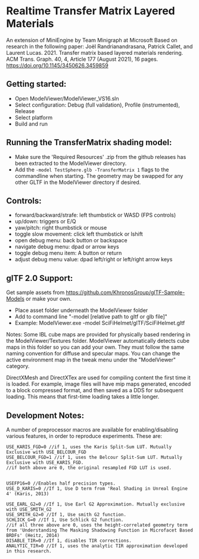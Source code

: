 # Realtime Transfer Matrix Layered Materials 
An extension of MiniEngine by Team Minigraph at Microsoft
Based on research in the following paper: 
Joël Randrianandrasana, Patrick Callet, and Laurent Lucas. 2021. Transfer matrix based layered materials rendering. ACM Trans. Graph. 40, 4, Article 177 (August 2021), 16 pages. https://doi.org/10.1145/3450626.3459859

  

## Getting started:
* Open ModelViewer/ModelViewer_VS16.sln
* Select configuration: Debug (full validation), Profile (instrumented), Release
* Select platform
* Build and run

## Running the TransferMatrix shading model:
* Make sure the 'Required Resources' .zip from the github releases has been extracted to the ModelViewer directory.
* Add the `-model TestSphere.glb -TransferMatrix 1` flags to the commandline when starting. The geometry may be swapped for any other GLTF in the ModelViewer directory if desired.

## Controls:
* forward/backward/strafe: left thumbstick or WASD (FPS controls)
* up/down: triggers or E/Q
* yaw/pitch: right thumbstick or mouse
* toggle slow movement: click left thumbstick or lshift
* open debug menu: back button or backspace
* navigate debug menu: dpad or arrow keys
* toggle debug menu item: A button or return
* adjust debug menu value: dpad left/right or left/right arrow keys

## glTF 2.0 Support:

Get sample assets from https://github.com/KhronosGroup/glTF-Sample-Models or make your own.

* Place asset folder underneath the ModelViewer folder
* Add to command line "-model [relative path to gltf or glb file]"
* Example:  ModelViewer.exe -model SciFiHelmet/glTF/SciFiHelmet.gltf

Notes:  Some IBL cube maps are provided for physically based rendering in the ModelViewer/Textures folder.  ModelViewer automatically detects cube maps in this folder so you can add your own.  They must follow the same naming convention for diffuse and specular maps.  You can change the active environment map in the tweak menu under the "ModelViewer" category.

DirectXMesh and DirectXTex are used for compiling content the first time it is loaded.  For example, image files will have mip maps generated, encoded to a block compressed format, and then saved as a DDS for subsequent loading.  This means that first-time loading takes a little longer.


## Development Notes:
A number of preprocessor macros are available for enabling/disabling various features, in order to reproduce experiments. These are:
```
USE_KARIS_FGD=0 //if 1, uses the Karis Split-Sum LUT. Mutually Exclusive with USE_BELCOUR_FGD
USE_BELCOUR_FGD=1 //if 1, uses the Belcour Split-Sum LUT. Mutually Exclusive with USE_KARIS_FGD. 
//if both above are 0, the original resampled FGD LUT is used.


USEFP16=0 //Enables half precision types.
USE_D_KARIS=0 //If 1, Use D term from 'Real Shading in Unreal Engine 4' (Karis, 2013)

USE_EARL_G2=0 //If 1, Use Earl G2 Approximation. Mutually exclusive with USE_SMITH_G2
USE_SMITH_G2=0 //If 1, Use smith G2 function.
SCHLICK_G=0 //If 1, Use Schlick G2 function.
//if all three above are 0, uses the height-correlated geometry term from 'Understanding The Masking Shadowing Function in Microfacet Based BRDFs' (Heitz, 2014)
DISABLE_TIR=0 //If 1, disables TIR corrections.
ANALYTIC_TIR=0 //If 1, uses the analytic TIR approximation developed in this research.
```